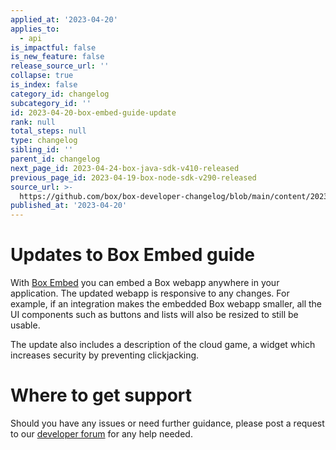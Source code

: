 ```yaml
---
applied_at: '2023-04-20'
applies_to:
  - api
is_impactful: false
is_new_feature: false
release_source_url: ''
collapse: true
is_index: false
category_id: changelog
subcategory_id: ''
id: 2023-04-20-box-embed-guide-update
rank: null
total_steps: null
type: changelog
sibling_id: ''
parent_id: changelog
next_page_id: 2023-04-24-box-java-sdk-v410-released
previous_page_id: 2023-04-19-box-node-sdk-v290-released
source_url: >-
  https://github.com/box/box-developer-changelog/blob/main/content/2023/04-20-box-embed-guide-update.md
published_at: '2023-04-20'
---
```

# Updates to Box Embed guide

With [Box Embed][1] you can embed a Box webapp anywhere in your application. The updated webapp is responsive to any changes. For example, if an integration makes the embedded Box webapp smaller, all the UI components such as buttons and lists will also be resized to still be usable.

The update also includes a description of the cloud game, a widget which increases security by preventing clickjacking.

# Where to get support

Should you have any issues or need further guidance, please post a request to our [developer forum][2] for any help needed.

[1]: g://embed/box-embed/
[2]: https://support.box.com/hc/en-us/community/topics/360001932973-Platform-and-Developer-Forum